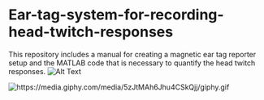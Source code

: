 # Ear-tag-system-for-recording-head-twitch-responses
This repository includes a manual for creating a magnetic ear tag reporter setup and the MATLAB code that is necessary to quantify the head twitch responses.
![Alt Text](https://media.giphy.com/media/vFKqnCdLPNOKc/giphy.gif)

<img alt="https://media.giphy.com/media/5zJtMAh6Jhu4CSkQjj/giphy.gif">
